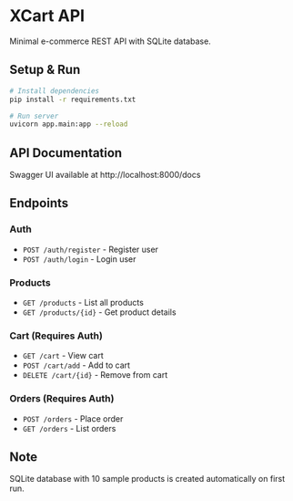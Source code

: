 # XCart API

Minimal e-commerce REST API with SQLite database.

## Setup & Run

```bash
# Install dependencies
pip install -r requirements.txt

# Run server
uvicorn app.main:app --reload
```

## API Documentation

Swagger UI available at http://localhost:8000/docs

## Endpoints

### Auth
- `POST /auth/register` - Register user
- `POST /auth/login` - Login user

### Products
- `GET /products` - List all products
- `GET /products/{id}` - Get product details

### Cart (Requires Auth)
- `GET /cart` - View cart
- `POST /cart/add` - Add to cart
- `DELETE /cart/{id}` - Remove from cart

### Orders (Requires Auth)
- `POST /orders` - Place order
- `GET /orders` - List orders

## Note

SQLite database with 10 sample products is created automatically on first run.

